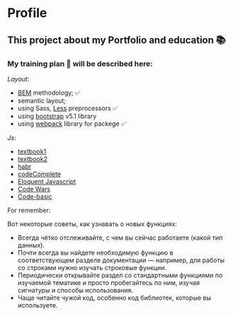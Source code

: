 # Profile

## This project about my Portfolio and education :books:

### My training plan :muscle: will be described here:

*Layout*: 

- [BEM] methodology;                                :white_check_mark:   
- semantic layout;
- using Sass, [Less] preprocessors                  :white_check_mark:
- using [bootstrap] v5.1 library
- using [webpack] library for packege               :white_check_mark:

*Js*:

- [textbook1]
- [textbook2]
- [habr]
- [codeComplete]
- [Eloquent Javascript]
- [Code Wars]
- [Code-basic]


[Less]: https://mrmlnc.gitbooks.io/less-guidebook-for-beginners/content/chapter_2/homework.html
[bootstrap]: https://bootstrap-4.ru
[textbook1]: https://learn.javascript.ru
[textbook2]: https://github.com/azat-io/you-dont-know-js-ru/blob/master/up%20%26%20going/ch1.md
[habr]: https://habr.com/ru/company/ruvds/blog/429552/
[codeComplete]: https://habr.com/ru/post/77471/
[BEM]: https://habr.com/ru/company/yandex/blog/276035/
[Eloquent Javascript]: https://habr.com/ru/post/240219/
[Code Wars]: https://www.codewars.com
[Code-basic]: https://ru.code-basics.com
[webpack]: https://webpack.js.org


For remember:

Вот некоторые советы, как узнавать о новых функциях:

- Всегда чётко отслеживайте, с чем вы сейчас работаете (какой тип данных). 
- Почти всегда вы найдете необходимую функцию в соответствующем разделе документации — например, для работы со строками нужно изучать строковые функции.
- Периодически открывайте раздел со стандартными функциями по изучаемой тематике и просто пробегайтесь по ним, изучая сигнатуры и способы использования.
- Чаще читайте чужой код, особенно код библиотек, которые вы используете. 